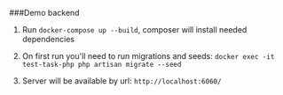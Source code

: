 ###Demo backend
1) Run `docker-compose up --build`, composer will install needed dependencies

2) On first run you'll need to run migrations and seeds:
`docker exec -it test-task-php php artisan migrate --seed`

2) Server will be available by url: `http://localhost:6060/`
